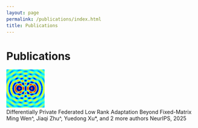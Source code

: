 ```yaml
---
layout: page
permalink: /publications/index.html
title: Publications
---
```


# Publications

<!-- 父容器控制对齐 -->
<div style="text-align: left;">
  <img 
    src="images/publication_preview/wave-mechanics.gif" 
    class="floatpic" 
    style="width: 20%; height: auto;"  <!-- 无需加 float，父容器已控制对齐 -->
  
</div>
Differentially Private Federated Low Rank Adaptation Beyond Fixed-Matrix
Ming Wen^, Jiaqi Zhu^, Yuedong Xu*, and 2 more authors
NeurIPS, 2025
